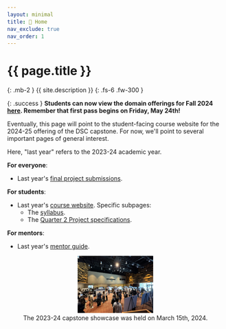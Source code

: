 ```yaml
---
layout: minimal
title: 🏡 Home
nav_exclude: true
nav_order: 1
---
```


# {{ page.title }}
{: .mb-2 }
{{ site.description }}
{: .fs-6 .fw-300 }

{: .success }
**Students can now view the domain offerings for Fall 2024 [here](https://dsc-capstone.org/enrollment). Remember that first pass begins on Friday, May 24th!**

Eventually, this page will point to the student-facing course website for the 2024-25 offering of the DSC capstone. For now, we'll point to several important pages of general interest.

Here, "last year" refers to the 2023-24 academic year.

**For everyone**:
- Last year's [final project submissions](https://dsc-capstone.org/showcase-24).

**For students**:

- Last year's [course website](https://dsc-capstone.org/2023-24). Specific subpages:
    - The [syllabus](https://dsc-capstone.org/2023-24/syllabus).
    - The [Quarter 2 Project specifications](https://dsc-capstone.org/2023-24/assignments/projects/q2).

**For mentors**:

- Last year's [mentor guide](https://dsc-capstone.org/2023-24/mentors).

<center><img src="showcase.jpeg" width="35%"><br>The 2023-24 capstone showcase was held on March 15th, 2024.</center>